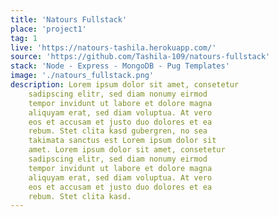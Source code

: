 ```yaml
---
title: 'Natours Fullstack'
place: 'project1'
tag: 1
live: 'https://natours-tashila.herokuapp.com/'
source: 'https://github.com/Tashila-109/natours-fullstack'
stack: 'Node - Express - MongoDB - Pug Templates'
image: './natours_fullstack.png'
description: Lorem ipsum dolor sit amet, consetetur
    sadipscing elitr, sed diam nonumy eirmod
    tempor invidunt ut labore et dolore magna
    aliquyam erat, sed diam voluptua. At vero
    eos et accusam et justo duo dolores et ea
    rebum. Stet clita kasd gubergren, no sea
    takimata sanctus est Lorem ipsum dolor sit
    amet. Lorem ipsum dolor sit amet, consetetur
    sadipscing elitr, sed diam nonumy eirmod
    tempor invidunt ut labore et dolore magna
    aliquyam erat, sed diam voluptua. At vero
    eos et accusam et justo duo dolores et ea
    rebum. Stet clita kasd.
---
```


